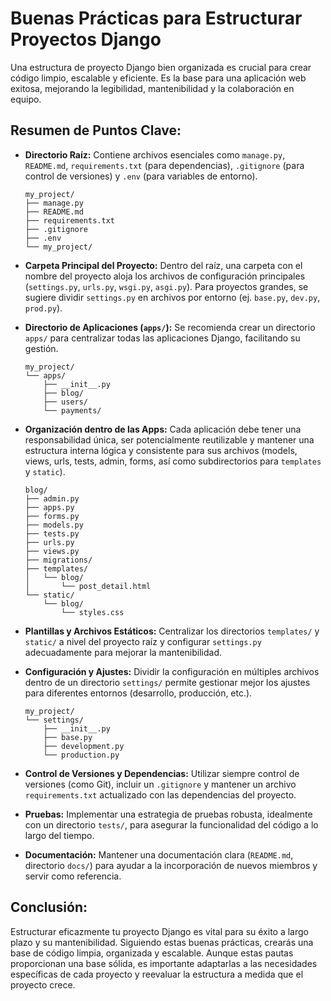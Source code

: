 # Buenas Prácticas para Estructurar Proyectos Django

Una estructura de proyecto Django bien organizada es crucial para crear código limpio, escalable y eficiente. Es la base para una aplicación web exitosa, mejorando la legibilidad, mantenibilidad y la colaboración en equipo.

## Resumen de Puntos Clave:

* **Directorio Raíz:** Contiene archivos esenciales como `manage.py`, `README.md`, `requirements.txt` (para dependencias), `.gitignore` (para control de versiones) y `.env` (para variables de entorno).

    ```
    my_project/
    ├── manage.py
    ├── README.md
    ├── requirements.txt
    ├── .gitignore
    ├── .env
    └── my_project/
    ```

* **Carpeta Principal del Proyecto:** Dentro del raíz, una carpeta con el nombre del proyecto aloja los archivos de configuración principales (`settings.py`, `urls.py`, `wsgi.py`, `asgi.py`). Para proyectos grandes, se sugiere dividir `settings.py` en archivos por entorno (ej. `base.py`, `dev.py`, `prod.py`).

* **Directorio de Aplicaciones (`apps/`):** Se recomienda crear un directorio `apps/` para centralizar todas las aplicaciones Django, facilitando su gestión.

    ```
    my_project/
    └── apps/
        ├── __init__.py
        ├── blog/
        ├── users/
        └── payments/
    ```

* **Organización dentro de las Apps:** Cada aplicación debe tener una responsabilidad única, ser potencialmente reutilizable y mantener una estructura interna lógica y consistente para sus archivos (models, views, urls, tests, admin, forms, así como subdirectorios para `templates` y `static`).

    ```
    blog/
    ├── admin.py
    ├── apps.py
    ├── forms.py
    ├── models.py
    ├── tests.py
    ├── urls.py
    ├── views.py
    ├── migrations/
    ├── templates/
    │   └── blog/
    │       └── post_detail.html
    └── static/
        └── blog/
            └── styles.css
    ```

* **Plantillas y Archivos Estáticos:** Centralizar los directorios `templates/` y `static/` a nivel del proyecto raíz y configurar `settings.py` adecuadamente para mejorar la mantenibilidad.

* **Configuración y Ajustes:** Dividir la configuración en múltiples archivos dentro de un directorio `settings/` permite gestionar mejor los ajustes para diferentes entornos (desarrollo, producción, etc.).

    ```
    my_project/
    └── settings/
        ├── __init__.py
        ├── base.py
        ├── development.py
        └── production.py
    ```

* **Control de Versiones y Dependencias:** Utilizar siempre control de versiones (como Git), incluir un `.gitignore` y mantener un archivo `requirements.txt` actualizado con las dependencias del proyecto.

* **Pruebas:** Implementar una estrategia de pruebas robusta, idealmente con un directorio `tests/`, para asegurar la funcionalidad del código a lo largo del tiempo.

* **Documentación:** Mantener una documentación clara (`README.md`, directorio `docs/`) para ayudar a la incorporación de nuevos miembros y servir como referencia.

## Conclusión:

Estructurar eficazmente tu proyecto Django es vital para su éxito a largo plazo y su mantenibilidad. Siguiendo estas buenas prácticas, crearás una base de código limpia, organizada y escalable. Aunque estas pautas proporcionan una base sólida, es importante adaptarlas a las necesidades específicas de cada proyecto y reevaluar la estructura a medida que el proyecto crece.